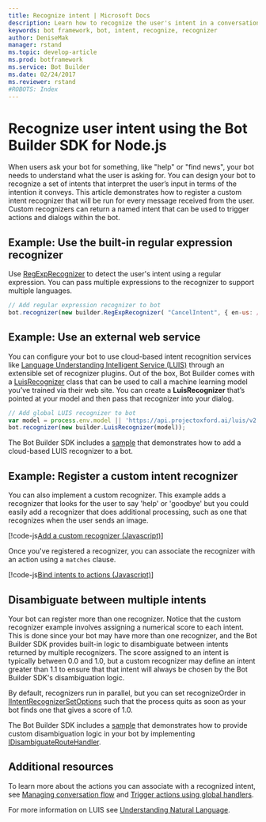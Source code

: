 ```yaml
---
title: Recognize intent | Microsoft Docs
description: Learn how to recognize the user's intent in a conversational application (bot).
keywords: bot framework, bot, intent, recognize, recognizer
author: DeniseMak
manager: rstand
ms.topic: develop-article
ms.prod: botframework
ms.service: Bot Builder
ms.date: 02/24/2017
ms.reviewer: rstand
#ROBOTS: Index
---
```


# Recognize user intent using the Bot Builder SDK for Node.js


When users ask your bot for something, like "help" or "find news", your bot needs to understand what the user is asking for. 
You can design your bot to recognize a set of intents that interpret the user’s input in terms of the intention it conveys.
This article demonstrates how to register a custom intent recognizer that will be run for every message received from the user. 
Custom recognizers can return a named intent that can be used to trigger actions and dialogs within the bot.

## Example: Use the built-in regular expression recognizer
Use [RegExpRecognizer](https://docs.botframework.com/en-us/node/builder/chat-reference/classes/_botbuilder_d_.regexprecognizer.html) to detect the user's intent using a regular expression. You can pass multiple expressions to the recognizer to support multiple languages. 

``` javascript
// Add regular expression recognizer to bot
bot.recognizer(new builder.RegExpRecognizer( "CancelIntent", { en-us: /^(cancel|nevermind)/i, ja-jp: /^(キャンセル)/ }));
```

## Example: Use an external web service
You can configure your bot to use cloud-based intent recognition services like [Language Understanding Intelligent Service (LUIS)][LUIS] through an extensible set of recognizer plugins. Out of the box, Bot Builder comes with a [LuisRecognizer][LuisRecognizer] class that can be used to call a machine learning model you’ve trained via their web site. You can create a **LuisRecognizer** that’s pointed at your model and then pass that recognizer into your dialog.

``` javascript
// Add global LUIS recognizer to bot
var model = process.env.model || 'https://api.projectoxford.ai/luis/v2.0/apps/c413b2ef-382c-45bd-8ff0-f76d60e2a821?subscription-key=6d0966209c6e4f6b835ce34492f3e6d9';
bot.recognizer(new builder.LuisRecognizer(model));
```

The Bot Builder SDK includes a [sample][LUISSample] that demonstrates how to add a cloud-based LUIS recognizer to a bot.



## Example: Register a custom intent recognizer
You can also implement a custom recognizer. This example adds a recognizer that looks for the user to say 'help' or 'goodbye' but you could easily add a 
recognizer that does additional processing, such as one that recognizes when the user sends an image. 


[!code-js[Add a custom recognizer (Javascript)](../includes/code/node-howto-recognize-intent.js#addCustomRecognizer)]

Once you've registered a recognizer, you can associate the recognizer with an action using a `matches` clause.

[!code-js[Bind intents to actions (Javascript)](../includes/code/node-howto-recognize-intent.js#bindIntentsToActions)]



## Disambiguate between multiple intents

Your bot can register more than one recognizer. Notice that the custom recognizer example involves assigning a numerical score to each intent. This is done since your bot may have more than one recognizer, and the Bot Builder SDK provides built-in logic to disambiguate between intents returned by multiple recognizers. The score assigned to an intent is typically between 0.0 and 1.0, but a custom recognizer may define an intent greater than 1.1 to ensure that that intent will always be chosen by the Bot Builder SDK's disambiguation logic. 

By default, recognizers run in parallel, but you can set recognizeOrder in [IIntentRecognizerSetOptions][IntentRecognizerSetOptions] such that the process quits as soon as your bot finds one that gives a score of 1.0.

The Bot Builder SDK includes a [sample][DisambiguationSample] that demonstrates how to provide custom disambiguation logic in your bot by implementing [IDisambiguateRouteHandler](https://docs.botframework.com/en-us/node/builder/chat-reference/interfaces/_botbuilder_d_.idisambiguateroutehandler.html).



## Additional resources

To learn more about the actions you can associate with a recognized intent, see [Managing conversation flow](bot-framework-nodejs-howto-manage-conversation-flow.md) and [Trigger actions using global handlers](bot-framework-nodejs-howto-global-handlers.md).

For more information on LUIS see [Understanding Natural Language][LUISConcepts]. <!-- TODO: links to new Intelligence section? -->

[LUIS]: https://www.luis.ai/
[IMessage]: http://docs.botframework.com/en-us/node/builder/chat-reference/interfaces/_botbuilder_d_.imessage
[IntentRecognizerSetOptions]: https://docs.botframework.com/en-us/node/builder/chat-reference/interfaces/_botbuilder_d_.iintentrecognizersetoptions.html
[LuisRecognizer]: https://docs.botframework.com/en-us/node/builder/chat-reference/classes/_botbuilder_d_.luisrecognizer
[LUISSample]: https://github.com/Microsoft/BotBuilder/blob/master/Node/examples/basics-naturalLanguage/app.js
[LUISConcepts]: https://docs.botframework.com/en-us/node/builder/guides/understanding-natural-language/
[DisambiguationSample]: https://github.com/Microsoft/BotBuilder/tree/master/Node/examples/feature-onDisambiguateRoute

